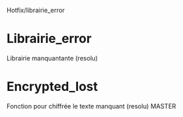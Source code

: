 Hotfix/librairie_error
# Librairie_error

Librairie manquantante (resolu)

# Encrypted_lost

Fonction pour chiffrée le texte manquant (resolu)
MASTER
